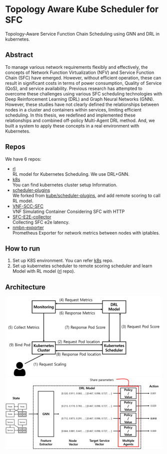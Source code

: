 # Topology Aware Kube Scheduler for SFC

Topology-Aware Service Function Chain Scheduling using GNN and DRL in kubernetes.

## Abstract

To manage various network requirements flexibly and effectively, the concepts of Network Function Virtualization (NFV) and Service Function Chain (SFC) have emerged.
However, without efficient operation, these can result in significant costs in terms of power consumption, Quality of Service (QoS), and service availability.
Previous research has attempted to overcome these challenges using various SFC scheduling technologies with Deep Reinforcement Learning (DRL) and Graph Neural Networks (GNN).
However, these studies have not clearly defined the relationships between nodes in a cluster and containers within services, limiting efficient scheduling.
In this thesis, we redefined and implemented these relationships and combined off-policy Multi-Agent DRL method.
And, we built a system to apply these concepts in a real environment with Kubernetes.


## Repos

We have 6 repos:

- [rl](https://github.com/k8s-SFC-deployment/rl)  
  RL model for Kubernetes Scheduling. We use DRL+GNN.
- [k8s](https://github.com/k8s-SFC-deployment/k8s)  
  You can find kubernetes cluster setup Information. 
- [scheduler-plugins](https://github.com/k8s-SFC-deployment/scheduler-plugins)  
  We forked from [kube/scheduler-plugins](https://github.com/kubernetes-sigs/scheduler-plugins), and add remote scoring to call RL model.
- [VNF-SCC-SFC](https://github.com/k8s-SFC-deployment/vnf-scc-sfc)  
  VNF Simulating Container Considering SFC with HTTP
- [SFC-E2E-collector](https://github.com/k8s-SFC-deployment/sfc-e2e-collector)  
  Collecting SFC e2e latency.
- [nmbn-exporter](https://github.com/k8s-SFC-deployment/nmbn-exporter)  
  Prometheus Exporter for network metrics between nodes with iptables.

## How to run

1. Set up K8S environment. You can refer [k8s](https://github.com/k8s-SFC-deployment/k8s) repo.
2. Set up kubernetes scheduler to remote scoring scheduler and learn Model with RL model ([rl](https://github.com/k8s-SFC-deployment/rl) repo).

## Architecture


<div align="center">
  
  <img width="500px" src="https://github.com/k8s-SFC-deployment/.github/blob/main/gt_overall_architecture.png" />
  <img width="500px" src="https://github.com/k8s-SFC-deployment/.github/blob/main/gt_rl_model_multiple_agent.png" />

</div>
